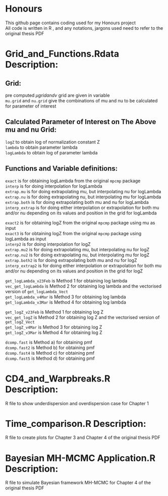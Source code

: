 # Honours
This github page contains coding used for my Honours project <br />
All code is written in R , and any notations, jargons used need to refer to the original thesis PDF

# Grid_and_Functions.Rdata Description:

## Grid: <br />
pre computed $\mu grid and \nu$ grid are given in variable <br />
`mu.grid` and `nu.grid` give the combinations of mu and nu to be calculated for parameter of interest <br />

## Calculated Parameter of Interest on The Above mu and nu Grid: <br />
`logZ` to obtain log of normalization constant Z <br />
`lambda` to obtain parameter lambda <br />
`logLambda` to obtain log of parameter lambda <br />
<!---
`compvar` to obtain variance of X <br />
`compvarlogfactorialy` to obtain variance of log(X!) <br />
`compmeanlogfactorialy` to obtain mean of log(X!) <br />
`compmeanylogfactorialy` to obtain mean of X log(X!) <br />
--->
## Functions and Variable definitions:
 `exact` is for obtaining logLambda from the original `mpcmp` package <br />
 `interp` is for doing interpolation for logLambda <br />
 `extrap.mu` is for doing extrapolating mu, but interpolating nu for logLambda <br />
 `extrap.nu` is for doing extrapolating nu, but interpolating mu for logLambda <br />
 `extrap.both` is for doing extrapolating both mu and nu for logLambda <br />
 `interp_extrap` is for doing either interpolation or extrapolation for both mu and/or nu depending on its values and position in the grid for logLambda <br />

 `exact2` is for obtaining logZ from the original `mpcmp` package using mu as input <br />
 `exact3` is for obtaining logZ from the original `mpcmp` package using logLambda as input <br />
 `interp2` is for doing interpolation for logZ <br />
 `extrap.mu2` is for doing extrapolating mu, but interpolating nu for logZ <br />
 `extrap.nu2` is for doing extrapolating nu, but interpolating mu for logZ <br />
 `extrap.both2` is for doing extrapolating both mu and nu for logZ <br />
 `interp_extrap2` is for doing either interpolation or extrapolation for both mu and/or nu depending on its values and position in the grid for logZ <br />


 `get_logLambda_v23Feb` is Method 1 for obtaining log lambda <br />
 `vec_get_logLambda` is Method 2 for obtaining log lambda and the vectorised version of `get_logLambda_Vect` <br />
 `get_logLambda_v4Mar` is Method 3 for obtaining log lambda <br />
 `get_logLambda_v3Mar` is Method 4 for obtaining log lambda <br />

 `get_logZ_v23Feb` is Method 1 for obtaining log Z <br />
 `vec_get_logZ` is Method 2 for obtaining log Z and the vectorised version of `get_logZ_Vect`  <br />
 `get_logZ_v4Mar` is Method 3 for obtaining log Z <br />
 `get_logZ_v3Mar` is Method 4 for obtaining log Z <br />

 `dcomp.fast` is Method a) for obtaining pmf <br />
 `dcomp.fast2` is Method b) for obtaining pmf <br />
 `dcomp.fast4` is Method c) for obtaining pmf <br />
 `dcomp.fast5` is Method d) for obtaining pmf <br />

# CD4_and_Warpbreaks.R Description:
R file to show underdispersion and overdispersion case for Chapter 1

# Time_comparison.R Description:
R file to create plots for Chapter 3 and Chapter 4 of the original thesis PDF

# Bayesian MH-MCMC Application.R Description:
R file to simulate Bayesian framework MH-MCMC for Chapter 4 of the original thesis PDF
